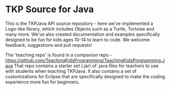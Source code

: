 TKP Source for Java
===================================

This is the TKPJava API source repository - here we've implemented a Logo-like library, which includes Objects such as a Turtle, Tortoise and many more.  We've also created documentation and examples specifically designed to be fun for kids ages 10-14 to learn to code.  We welcome feedback, suggestions and pull requests!  

The 'teaching repo' is found in a companion repo - https://github.com/TeachingKidsProgramming/TeachingKidsProgramming.Java
That repo contains a starter set (.jar) of .java files for teachers to use with students when teaching TKPJava.  It also contains a set of customizations for Eclipse that are specifically designed to make the coding experience more fun for beginners.



